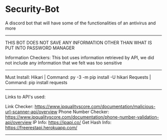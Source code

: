 # Security-Bot
A discord bot that will have some of the functionalities of an antivirus and more

------------------------------------------------------------------------------------------

THIS BOT DOES NOT SAVE ANY INFORMATION OTHER THAN WHAT IS PUT INTO PASSWORD MANAGER

Information Checkers:
This bot uses information retrieved by API, we did not include any
information that we felt was too sensitive

------------------------------------------------------------------------------------------

Must Install:
Hikari | Command: py -3 -m pip install -U hikari
Requests | Command: pip install requests

------------------------------------------------------------------------------------------

Links to API's used:

Link Checker: https://www.ipqualityscore.com/documentation/malicious-url-scanner-api/overview
Phone Number Checker: https://www.ipqualityscore.com/documentation/phone-number-validation-api/overview
IP Info: https://ipapi.co/
Get Hash Info: https://freerestapi.herokuapp.com/

------------------------------------------------------------------------------------------